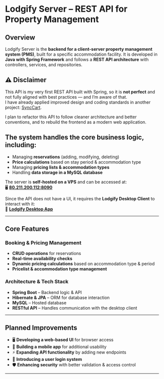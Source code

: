 # **Lodgify Server – REST API for Property Management**  

## Overview  
Lodgify Server is the **backend for a client-server property management system (PMS)**, built for a specific accommodation facility. It is developed in **Java with Spring Framework** and follows a **REST API architecture** with controllers, services, and repositories.  

## ⚠️ Disclaimer

This API is my very first REST API built with Spring, so it is **not perfect** and not fully aligned with best practices — and I’m aware of that.  
I have already applied improved design and coding standards in another project: [SyncCart](https://github.com/Greenn3/SyncCart).  

I plan to refactor this API to follow cleaner architecture and better conventions, and to rebuild the frontend as a modern web application.


## The system handles the **core business logic**, including:  
- Managing **reservations** (adding, modifying, deleting)  
- **Price calculations** based on stay period & accommodation type  
- Managing **pricing lists & accommodation types**  
- Handling **data storage in a MySQL database**  

The server is **self-hosted on a VPS** and can be accessed at:  
🖥 **[80.211.200.112:8090](http://80.211.200.112:8090)**  

Since the API does not have a UI, it requires the **Lodgify Desktop Client** to interact with it:  
🔗 **[Lodgify Desktop App](https://github.com/Greenn3/demosystemFront)**  

---

## Core Features  

### Booking & Pricing Management  
- **CRUD operations** for reservations  
- **Real-time availability checks**  
- **Dynamic pricing calculations** based on accommodation type & period  
- **Pricelist & accommodation type management**  

### Architecture & Tech Stack  
- **Spring Boot** – Backend logic & API  
- **Hibernate & JPA** – ORM for database interaction  
- **MySQL** – Hosted database  
- **RESTful API** – Handles communication with the desktop client  

---

## Planned Improvements  

- 🖥 **Developing a web-based UI** for browser access  
- 📱 **Building a mobile app** for additional usability  
- ⚡ **Expanding API functionality** by adding new endpoints  
- 🔐 **Introducing a user login system**  
- 🛡️ **Enhancing security** with better validation & access control  

---
